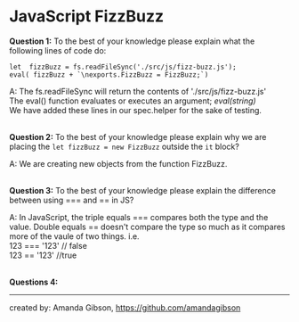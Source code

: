 # JavaScript FizzBuzz

<b>Question 1:</b> To the best of your knowledge please explain what the following lines of code do:
```
let  fizzBuzz = fs.readFileSync('./src/js/fizz-buzz.js');
eval( fizzBuzz + `\nexports.FizzBuzz = FizzBuzz;`)
```

A: The fs.readFileSync will return the contents of './src/js/fizz-buzz.js' <br>
The eval() function evaluates or executes an argument; *eval(string)* <br>
We have added these lines in our spec.helper for the sake of testing.
<br><br>


<b>Question 2:</b> To the best of your knowledge please explain why we are placing the `let fizzBuzz = new FizzBuzz` outside the `it` block? <br>

A: We are creating new objects from the function FizzBuzz.
<br><br>


<b>Question 3:</b> To the best of your knowledge please explain the difference between using === and == in JS? <br>

A: In JavaScript, the triple equals === compares both the type and the value. Double equals == doesn't compare the type so much as it compares more of the vaule of two things. i.e. <br>
123 === '123' // false<br>
123 == '123' //true 
<br><br>

<b>Questions 4:</b> 


******
created by: Amanda Gibson, https://github.com/amandagibson